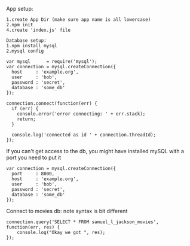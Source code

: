 App setup:
```
1.create App Dir (make sure app name is all lowercase)
2.npm init
4.create 'index.js' file

Database setup:
1.npm install mysql
2.mysql config
```

```
var mysql      = require('mysql');
var connection = mysql.createConnection({
  host     : 'example.org',
  user     : 'bob',
  password : 'secret',
  database : 'some_db'
});

connection.connect(function(err) {
  if (err) {
    console.error('error connecting: ' + err.stack);
    return;
  }

  console.log('connected as id ' + connection.threadId);
});

```
If you can't get access to the db, you might have installed mySQL with a port you need to put it
```
var connection = mysql.createConnection({
  port	   : 8000,
  host     : 'example.org',
  user     : 'bob',
  password : 'secret',
  database : 'some_db'
});
```

Connect to movies db: note syntax is bit different
```
connection.query('SELECT * FROM samuel_l_jackson_movies', function(err, res) {
    console.log("Okay we got ", res);
});
```
